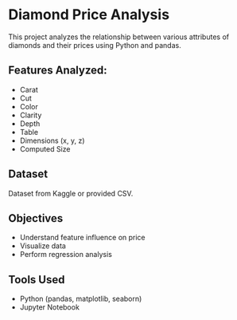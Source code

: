 # Diamond Price Analysis

This project analyzes the relationship between various attributes of diamonds and their prices using Python and pandas.

## Features Analyzed:
- Carat
- Cut
- Color
- Clarity
- Depth
- Table
- Dimensions (x, y, z)
- Computed Size

## Dataset
Dataset from Kaggle or provided CSV.

## Objectives
- Understand feature influence on price
- Visualize data
- Perform regression analysis

## Tools Used
- Python (pandas, matplotlib, seaborn)
- Jupyter Notebook
